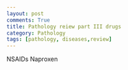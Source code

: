 ```yaml
---
layout: post
comments: True
title: Pathology reiew part III drugs
category: Pathology
tags: [pathology, diseases,review]
---
```


NSAIDs
Naproxen